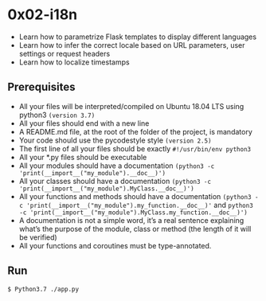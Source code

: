 
# 0x02-i18n

- Learn how to parametrize Flask templates to display different languages
- Learn how to infer the correct locale based on URL parameters, user settings or request headers
- Learn how to localize timestamps

## Prerequisites

- All your files will be interpreted/compiled on Ubuntu 18.04 LTS using python3 `(version 3.7)`
- All your files should end with a new line
- A README.md file, at the root of the folder of the project, is mandatory
- Your code should use the pycodestyle style `(version 2.5)`
- The first line of all your files should be exactly `#!/usr/bin/env python3`
- All your \*.py files should be executable
- All your modules should have a documentation `(python3 -c 'print(__import__("my_module").__doc__)')`
- All your classes should have a documentation `(python3 -c 'print(__import__("my_module").MyClass.__doc__)')`
- All your functions and methods should have a documentation `(python3 -c 'print(__import__("my_module").my_function.__doc__)'` and `python3 -c 'print(__import__("my_module").MyClass.my_function.__doc__)')`
- A documentation is not a simple word, it’s a real sentence explaining what’s the purpose of the module, class or method (the length of it will be verified)
- All your functions and coroutines must be type-annotated.

## Run

```
$ Python3.7 ./app.py
```
